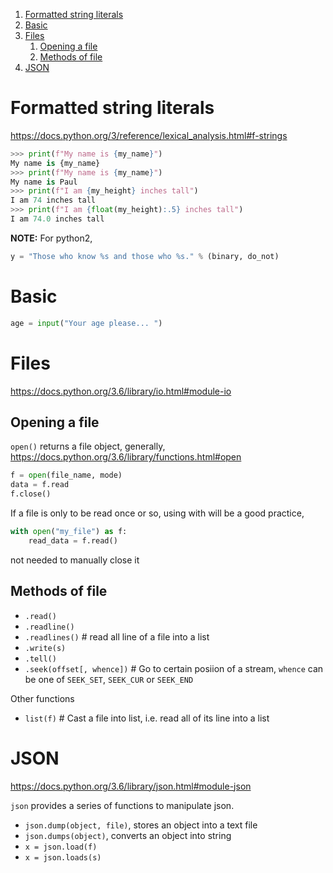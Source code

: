 
<!-- vim-markdown-toc GFM -->

1. [Formatted string literals](#formatted-string-literals)
1. [Basic](#basic)
1. [Files](#files)
	1. [Opening a file](#opening-a-file)
	1. [Methods of file](#methods-of-file)
1. [JSON](#json)

<!-- vim-markdown-toc -->

# Formatted string literals
<https://docs.python.org/3/reference/lexical_analysis.html#f-strings>

```python
>>> print(f"My name is {my_name}")
My name is {my_name}
>>> print(f"My name is {my_name}")
My name is Paul
>>> print(f"I am {my_height} inches tall")
I am 74 inches tall
>>> print(f"I am {float(my_height):.5} inches tall")
I am 74.0 inches tall
```

__NOTE:__
For python2,
```python
y = "Those who know %s and those who %s." % (binary, do_not)
```

# Basic
```python
age = input("Your age please... ")
```

# Files
<https://docs.python.org/3.6/library/io.html#module-io>

## Opening a file
`open()` returns a file object, generally, 
<https://docs.python.org/3.6/library/functions.html#open>
```python
f = open(file_name, mode)
data = f.read
f.close()
```

If a file is only to be read once or so, using with will be 
a good practice, 
```python
with open("my_file") as f:
	read_data = f.read()
```
not needed to manually close it

## Methods of file
- `.read()`
- `.readline()`
- `.readlines()`		# read all line of a file into a list
- `.write(s)`
- `.tell()`
- `.seek(offset[, whence])`   #
	                  Go to certain posiion of a stream, `whence` can be one 
	                  of `SEEK_SET`, `SEEK_CUR` or `SEEK_END`

Other functions
- `list(f)`         # Cast a file into list, i.e. read all of its line into 
                      a list

# JSON

<https://docs.python.org/3.6/library/json.html#module-json>

`json` provides a series of functions to manipulate json.

- `json.dump(object, file)`, stores an object into a text file
- `json.dumps(object)`, converts an object into string
- `x = json.load(f)`
- `x = json.loads(s)`

